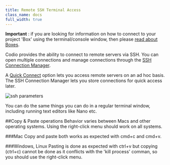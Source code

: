 ```yaml
---
title: Remote SSH Terminal Access
class_name: docs
full_width: true
---
```


**Important** : if you are looking for information on how to connect to your project 'Box' using the terminal/console window, then please [read about Boxes](/docs/boxes).

Codio provides the ability to connect to remote servers via SSH. You can open multiple connections and manage connections through the [SSH Connection Manager](/docs/ide/tools/ssh/ssh-manager).

A [Quick Connect](/docs/ide/tools/ssh/quick-connect) option lets you access remote servers on an ad hoc basis. The SSH Connection Manager lets you store connections for quick access later.

![ssh parameters](/img/docs/ssh-tab.png)

You can do the same things you can do in a regular terminal window, including running text editors like Nano etc.

##Copy & Paste operations
Behavior varies between Macs and other operating systems. Using the right-click menu should work on all systems.

###Mac
Copy and paste both works as expected with cmd+c and cmd+v. 

###Windows, Linux
Pasting is done as expected with ctrl+v but copying (ctrl+c) cannot be done as it conflicts with the 'kill process' comman, so you should use the right-click menu.
